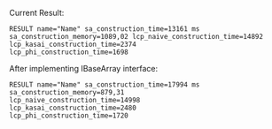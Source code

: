 Current Result:

```
RESULT name="Name" sa_construction_time=13161 ms 
sa_construction_memory=1089,02 lcp_naive_construction_time=14892 
lcp_kasai_construction_time=2374 
lcp_phi_construction_time=1698
```

After implementing IBaseArray interface:

```
RESULT name="Name" sa_construction_time=17994 ms 
sa_construction_memory=879,31 
lcp_naive_construction_time=14998 
lcp_kasai_construction_time=2480 
lcp_phi_construction_time=1720
```

